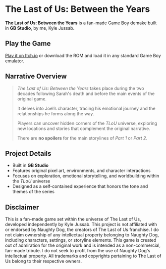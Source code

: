 # The Last of Us: Between the Years

**The Last of Us: Between the Years** is a fan-made Game Boy demake built in **GB Studio**, by me, Kyle Jussab.

## Play the Game
[Play it on Itch.io](https://kylejussab.itch.io/tloubty) or download the ROM and load it in any standard Game Boy emulator.

## Narrative Overview
> *The Last of Us: Between the Years* takes place during the two decades following Sarah's death and before the main events of the original game.  
> 
> It delves into Joel’s character, tracing his emotional journey and the relationships he forms along the way.  
> 
> Players can uncover hidden corners of the *TLoU* universe, exploring new locations and stories that complement the original narrative.  
>  
> There are **no spoilers** for the main storylines of *Part 1* or *Part 2.*

## Project Details
- Built in **GB Studio**
- Features original pixel art, environments, and character interactions
- Focuses on exploration, emotional storytelling, and worldbuilding within the *TLoU* universe
- Designed as a self-contained experience that honors the tone and themes of the series

## Disclaimer
This is a fan-made game set within the universe of The Last of Us, developed independently by Kyle Jussab. This project is not affiliated with or endorsed by Naughty Dog, the creators of The Last of Us franchise. I do not claim ownership of any intellectual property belonging to Naughty Dog, including characters, settings, or storyline elements. This game is created out of admiration for the original work and is intended as a non-commercial, fan-made tribute. I do not seek to profit from the use of Naughty Dog's intellectual property. All trademarks and copyrights pertaining to The Last of Us belong to their respective owners.
